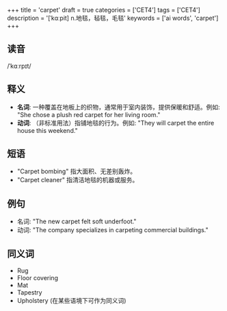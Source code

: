 +++
title = 'carpet'
draft = true
categories = ['CET4']
tags = ['CET4']
description = '[ˈkɑːpit] n.地毯，毡毯，毛毯'
keywords = ['ai words', 'carpet']
+++

## 读音
/ˈkɑːrpɪt/

## 释义
- **名词**: 一种覆盖在地板上的织物，通常用于室内装饰，提供保暖和舒适。例如: "She chose a plush red carpet for her living room."
- **动词**: （非标准用法）指铺地毯的行为。例如: "They will carpet the entire house this weekend."

## 短语
- "Carpet bombing" 指大面积、无差别轰炸。
- "Carpet cleaner" 指清洁地毯的机器或服务。

## 例句
- 名词: "The new carpet felt soft underfoot."
- 动词: "The company specializes in carpeting commercial buildings."

## 同义词
- Rug
- Floor covering
- Mat
- Tapestry
- Upholstery (在某些语境下可作为同义词)
